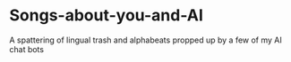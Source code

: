 # Songs-about-you-and-AI
A spattering of lingual trash and alphabeats propped up by a few of my AI chat bots
